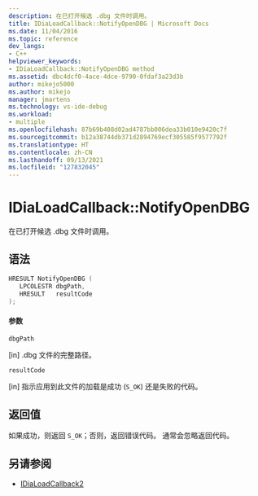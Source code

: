 ```yaml
---
description: 在已打开候选 .dbg 文件时调用。
title: IDiaLoadCallback::NotifyOpenDBG | Microsoft Docs
ms.date: 11/04/2016
ms.topic: reference
dev_langs:
- C++
helpviewer_keywords:
- IDiaLoadCallback::NotifyOpenDBG method
ms.assetid: dbc4dcf0-4ace-4dce-9790-0fdaf3a23d3b
author: mikejo5000
ms.author: mikejo
manager: jmartens
ms.technology: vs-ide-debug
ms.workload:
- multiple
ms.openlocfilehash: 87b69b408d02ad4787bb006dea33b010e9420c7f
ms.sourcegitcommit: b12a38744db371d2894769ecf305585f9577792f
ms.translationtype: HT
ms.contentlocale: zh-CN
ms.lasthandoff: 09/13/2021
ms.locfileid: "127832045"
---
```

# <a name="idialoadcallbacknotifyopendbg"></a>IDiaLoadCallback::NotifyOpenDBG
在已打开候选 .dbg 文件时调用。

## <a name="syntax"></a>语法

```C++
HRESULT NotifyOpenDBG ( 
   LPCOLESTR dbgPath,
   HRESULT   resultCode
);
```

#### <a name="parameters"></a>参数
 `dbgPath`

[in] .dbg 文件的完整路径。

 `resultCode`

[in] 指示应用到此文件的加载是成功 (`S_OK`) 还是失败的代码。

## <a name="return-value"></a>返回值
 如果成功，则返回 `S_OK`；否则，返回错误代码。 通常会忽略返回代码。

## <a name="see-also"></a>另请参阅
- [IDiaLoadCallback2](../../debugger/debug-interface-access/idialoadcallback2.md)
